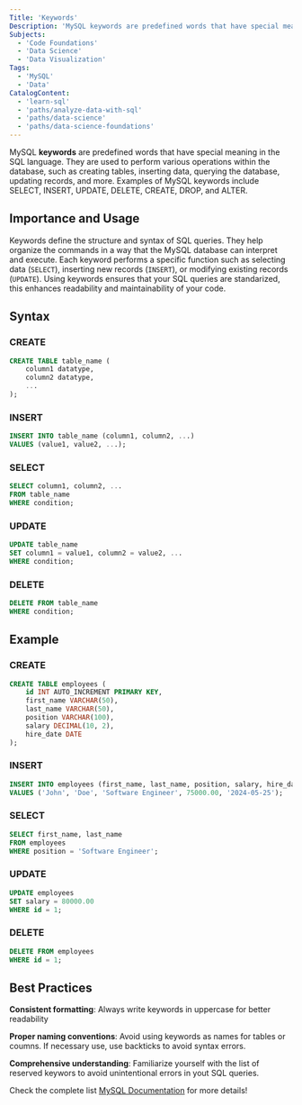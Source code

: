 ```yaml
---
Title: 'Keywords'
Description: 'MySQL keywords are predefined words that have special meaning in the SQL language and are used to perform various operations within the database.'
Subjects:
  - 'Code Foundations'
  - 'Data Science'
  - 'Data Visualization'
Tags:
  - 'MySQL'
  - 'Data'
CatalogContent:
  - 'learn-sql'
  - 'paths/analyze-data-with-sql'
  - 'paths/data-science'
  - 'paths/data-science-foundations'
---
```


MySQL **keywords** are predefined words that have special meaning in the SQL language. They are used to perform various operations within the database, such as creating tables, inserting data, querying the database, updating records, and more. Examples of MySQL keywords include SELECT, INSERT, UPDATE, DELETE, CREATE, DROP, and ALTER.

## Importance and Usage

Keywords define the structure and syntax of SQL queries. They help organize the commands in a way that the MySQL database can interpret and execute. Each keyword performs a specific function such as selecting data (`SELECT`), inserting new records (`INSERT`), or modifying existing records (`UPDATE`).
Using keywords ensures that your SQL queries are standarized, this enhances readability and maintainability of your code. 

## Syntax

### CREATE

```SQL
CREATE TABLE table_name (
    column1 datatype,
    column2 datatype,
    ...
);
```

### INSERT

```SQL
INSERT INTO table_name (column1, column2, ...)
VALUES (value1, value2, ...);
```

### SELECT

```SQL
SELECT column1, column2, ...
FROM table_name
WHERE condition;
```

### UPDATE

```SQL
UPDATE table_name
SET column1 = value1, column2 = value2, ...
WHERE condition;
```

### DELETE

```SQL
DELETE FROM table_name
WHERE condition;
```


## Example

### CREATE

```SQL
CREATE TABLE employees (
    id INT AUTO_INCREMENT PRIMARY KEY,
    first_name VARCHAR(50),
    last_name VARCHAR(50),
    position VARCHAR(100),
    salary DECIMAL(10, 2),
    hire_date DATE
);
```

### INSERT

```SQL
INSERT INTO employees (first_name, last_name, position, salary, hire_date)
VALUES ('John', 'Doe', 'Software Engineer', 75000.00, '2024-05-25');
```

### SELECT

```SQL
SELECT first_name, last_name
FROM employees
WHERE position = 'Software Engineer';
```

### UPDATE

```SQL
UPDATE employees
SET salary = 80000.00
WHERE id = 1;
```

### DELETE

```SQL
DELETE FROM employees
WHERE id = 1;
```


## Best Practices

**Consistent formatting**: Always write keywords in uppercase for better readability

**Proper naming conventions**: Avoid using keywords as names for tables or coumns. If necessary use, use backticks to avoid syntax errors.

**Comprehensive understanding**: Familiarize yourself with the list of reserved keywors to avoid unintentional errors in yout SQL queries.

Check the complete list [MySQL Documentation](https://dev.mysql.com/doc/refman/8.0/en/keywords.html) for more details!